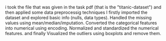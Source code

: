 i took the file that was given in the task pdf (that is the "titanic-dataset") and then applied some data preprocessig techniques 
I firstly imported the dataset and explored basic info (nulls, data types).
Handled the  missing values using mean/median/imputation.
Converted the categorical features into numerical using encoding.
Normalized and standardized the numerical features.
and finally Visualized the outliers using boxplots and remove them. 

